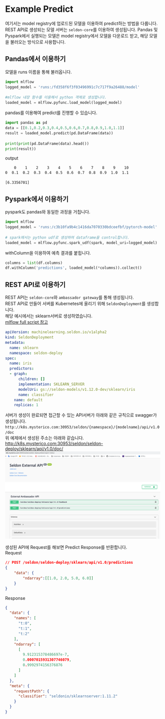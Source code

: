 # Example Predict
여기서는 model registry에 업로드된 모델을 이용하여 predict하는 방법을 다룹니다.
REST API로 생성되는 모델 서버는 `seldon-core`를 이용하여 생성됩니다.
Pandas 및 Pyspark에서 실행되는 모델은 model registry에서 모델을 다운로드 받고, 해당 모델을 불러오는 방식으로 사용합니다.

## Pandas에서 이용하기
모델을 runs 이름을 통해 불러옵니다.
```python
import mlflow
logged_model = 'runs:/fd358f6f3f03496991c7c717f9a26488/model'

#mlflow 내장 함수를 이용해서 python 객체로 생성합니다.
loaded_model = mlflow.pyfunc.load_model(logged_model)
```
pandas를 이용해여 predict를 진행할 수 있습니다.
```python
import pandas as pd
data = [[0.1,0.2,0.3,0.4,0.5,0.6,0.7,0.8,0.9,1.0,1.1]]
result = loaded_model.predict(pd.DataFrame(data))

print(print(pd.DataFrame(data).head())
print(result))
```
output
```
    0    1    2    3    4    5    6    7    8    9    10
0  0.1  0.2  0.3  0.4  0.5  0.6  0.7  0.8  0.9  1.0  1.1

[6.3356701]
```

## Pyspark에서 이용하기
pyspark도 pandas와 동일한 과정을 거칩니다.
```python
import mlflow
logged_model = 'runs:/c3b10fa9b4c1416da7070330bdceefbf/pytorch-model'

# spark에서는 python udf로 생성하여 dataframe을 control합니다.
loaded_model = mlflow.pyfunc.spark_udf(spark, model_uri=logged_model)
```
withColumn을 이용하여 예측 결과를 붙힙니다.
```python
columns = list(df.columns)
df.withColumn('predictions', loaded_model(*columns)).collect()
```
## REST API로 이용하기
REST API는 `seldon-core`와 `ambassador gateway`를 통해 생성됩니다.   
REST API로 만들어 서버를 Kubernetes에 올리기 위해 `SeldonDeployment`를 생성합니다.   
해당 예시에서는 sklearn서버로 생성하였습니다.   
[mlflow full script 참고](mlflow-sdep.yaml)
```yaml
apiVersion: machinelearning.seldon.io/v1alpha2
kind: SeldonDeployment
metadata:
  name: sklearn
  namespace: seldon-deploy
spec:
  name: iris
  predictors:
  - graph:
      children: []
      implementation: SKLEARN_SERVER
      modelUri: gs://seldon-models/v1.12.0-dev/sklearn/iris
      name: classifier
    name: default
    replicas: 1
```
서버가 생성이 완료되면 접근할 수 있는 API서버가 아래와 같은 규칙으로 swagger가 생성됩니다.    
`http://k8s.mysterico.com:30953/seldon/{namespace}/{modelname}/api/v1.0/doc`    
위 예제에서 생성된 주소는 아래와 같습니다.   
http://k8s.mysterico.com:30953/seldon/seldon-deploy/sklearn/api/v1.0/doc/
![swagger](swagger.png)   

생성된 API에 Request를 해보면 Predict Response를 반환합니다.    
Request
```json
// POST /seldon/seldon-deploy/sklearn/api/v1.0/predictions
{
    "data": {
        "ndarray":[[1.0, 2.0, 5.0, 6.0]]
    }
}
```
Response
```json
{
  "data": {
    "names": [
      "t:0",
      "t:1",
      "t:2"
    ],
    "ndarray": [
      [
        9.912315378486697e-7,
        0.0007015931307746079,
        0.9992974156376876
      ]
    ]
  },
  "meta": {
    "requestPath": {
      "classifier": "seldonio/sklearnserver:1.11.2"
    }
  }
}
```